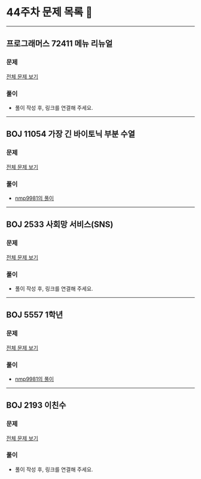 # 44주차 문제 목록 📝
___
## 프로그래머스 72411 메뉴 리뉴얼
### 문제
[전체 문제 보기](https://school.programmers.co.kr/learn/courses/30/lessons/72411)

### 풀이
- 풀이 작성 후, 링크를 연결해 주세요.  

___
## BOJ 11054 가장 긴 바이토닉 부분 수열
### 문제
[전체 문제 보기](https://www.acmicpc.net/problem/11054)

### 풀이
- [nmp9981의 풀이](https://blog.naver.com/tybnasgo/222880499607)
___

## BOJ 2533 사회망 서비스(SNS)
### 문제
[전체 문제 보기](https://www.acmicpc.net/problem/2533)

### 풀이
- 풀이 작성 후, 링크를 연결해 주세요.
___


## BOJ 5557 1학년
### 문제
[전체 문제 보기](https://www.acmicpc.net/problem/5557)

### 풀이
- [nmp9981의 풀이](https://blog.naver.com/tybnasgo/222881378740)
___

## BOJ 2193 이친수
### 문제
[전체 문제 보기](https://www.acmicpc.net/problem/2193)

### 풀이
- 풀이 작성 후, 링크를 연결해 주세요.

